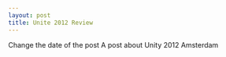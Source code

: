 ```yaml
---
layout: post
title: Unite 2012 Review
---
```


Change the date of the post
A post about Unity 2012 Amsterdam
